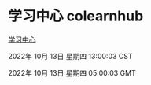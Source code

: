 # 学习中心 colearnhub
[学习中心](http://27.19.33.125:56308/colearnhub/)

2022年 10月 13日 星期四 13:00:03 CST

2022年 10月 13日 星期四 05:00:03 GMT
